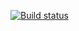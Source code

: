 [![Build status](https://ci.appveyor.com/api/projects/status/7bbblqt66j9pekg8/branch/main?svg=true)](https://ci.appveyor.com/project/shtorm13777/carddelivery/branch/main)